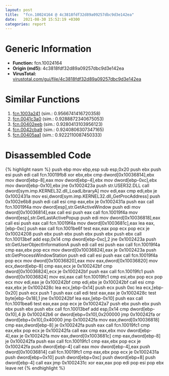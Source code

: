 ```yaml
---
layout: post
title:  "fcn.10024164 @ 4c3818fdf32d89a09257dbc9d3e142ea"
date:   2021-08-30 15:52:19 +0300
categories: report
---
```


# Generic Information
- **Function:** fcn.10024164
- **Origin (md5):** 4c3818fdf32d89a09257dbc9d3e142ea
- **VirusTotal:** [virustotal.com/gui/file/4c3818fdf32d89a09257dbc9d3e142ea][virustotal_ref]



# Similar Functions

1. [fcn.1003a241][similar_1_ref] (sim.: 0.9566741416720358)
2. [fcn.0041c3a0][similar_2_ref] (sim.: 0.9288872340675053)
3. [fcn.00402eeb][similar_3_ref] (sim.: 0.9280413103956123)
4. [fcn.0042cba9][similar_4_ref] (sim.: 0.9240806307347165)
5. [fcn.00405aa1][similar_5_ref] (sim.: 0.9222110087450333)


# Disassembled Code

{% highlight nasm %}
push ebp
mov ebp,esp
sub esp,0x20
push ebx
push esi
push edi
call fcn.10019fb8
xor ebx,ebx
cmp dword[0x10036814],ebx
mov dword[ebp-8],eax
mov dword[ebp-4],ebx
mov dword[ebp-0xc],ebx
mov dword[ebp-0x10],ebx
jne 0x1002423a
push str.USER32.DLL
call dword[sym.imp.KERNEL32.dll_LoadLibraryA]
mov edi,eax
cmp edi,ebx
je 0x1002431a
mov esi,dword[sym.imp.KERNEL32.dll_GetProcAddress]
push 0x1002e6b8
push edi
call esi
cmp eax,ebx
je 0x1002431a
push eax
call fcn.10019f4a
mov dword[esp],str.GetActiveWindow
push edi
mov dword[0x10036814],eax
call esi
push eax
call fcn.10019f4a
mov dword[esp],str.GetLastActivePopup
push edi
mov dword[0x10036818],eax
call esi
push eax
call fcn.10019f4a
mov dword[0x1003681c],eax
lea eax,[ebp-0xc]
push eax
call fcn.1001be6f
test eax,eax
pop ecx
pop ecx
je 0x10024208
push ebx
push ebx
push ebx
push ebx
push ebx
call fcn.10013bef
add esp,0x14
cmp dword[ebp-0xc],2
jne 0x1002423a
push str.GetUserObjectInformationA
push edi
call esi
push eax
call fcn.10019f4a
cmp eax,ebx
pop ecx
mov dword[0x10036824],eax
je 0x1002423a
push str.GetProcessWindowStation
push edi
call esi
push eax
call fcn.10019f4a
pop ecx
mov dword[0x10036820],eax
mov eax,dword[0x10036820]
mov ecx,dword[ebp-8]
cmp eax,ecx
je 0x100242bf
cmp dword[0x10036824],ecx
je 0x100242bf
push eax
call fcn.10019fc1
push dword[0x10036824]
mov esi,eax
call fcn.10019fc1
cmp esi,ebx
pop ecx
pop ecx
mov edi,eax
je 0x100242bf
cmp edi,ebx
je 0x100242bf
call esi
cmp eax,ebx
je 0x1002428c
lea ecx,[ebp-0x14]
push ecx
push 0xc
lea ecx,[ebp-0x20]
push ecx
push 1
push eax
call edi
test eax,eax
je 0x1002428c
test byte[ebp-0x18],1
jne 0x100242bf
lea eax,[ebp-0x10]
push eax
call fcn.1001bea6
test eax,eax
pop ecx
je 0x100242a7
push ebx
push ebx
push ebx
push ebx
push ebx
call fcn.10013bef
add esp,0x14
cmp dword[ebp-0x10],4
jb 0x100242b6
or dword[ebp+0x10],0x200000
jmp 0x100242fa
or dword[ebp+0x10],0x40000
jmp 0x100242fa
mov eax,dword[0x10036818]
cmp eax,dword[ebp-8]
je 0x100242fa
push eax
call fcn.10019fc1
cmp eax,ebx
pop ecx
je 0x100242fa
call eax
cmp eax,ebx
mov dword[ebp-4],eax
je 0x100242fa
mov eax,dword[0x1003681c]
cmp eax,dword[ebp-8]
je 0x100242fa
push eax
call fcn.10019fc1
cmp eax,ebx
pop ecx
je 0x100242fa
push dword[ebp-4]
call eax
mov dword[ebp-4],eax
push dword[0x10036814]
call fcn.10019fc1
cmp eax,ebx
pop ecx
je 0x1002431a
push dword[ebp+0x10]
push dword[ebp+0xc]
push dword[ebp+8]
push dword[ebp-4]
call eax
jmp 0x1002431c
xor eax,eax
pop edi
pop esi
pop ebx
leave 
ret 
{% endhighlight %}


[similar_1_ref]: /report/fcn.1003a241@481b545f5c18f2fce1caac67ddc419e8
[similar_2_ref]: /report/fcn.0041c3a0@6c5b0418e4a4c57d99cda47d2717045d
[similar_3_ref]: /report/fcn.00402eeb@4b23380b9a3d725ff34b4863334d2fd1
[similar_4_ref]: /report/fcn.0042cba9@de21a548b66aa6c0b17491b6a31e14fa
[similar_5_ref]: /report/fcn.00405aa1@e38ba004520fa1a86a35b63e8d5843ef
[virustotal_ref]: https://www.virustotal.com/gui/file/4c3818fdf32d89a09257dbc9d3e142ea